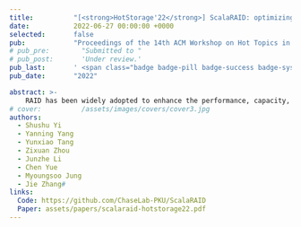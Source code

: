 ```yaml
---
title:          "[<strong>HotStorage'22</strong>] ScalaRAID: optimizing linux software RAID system for next-generation storage"
date:           2022-06-27 00:00:00 +0000
selected:       false
pub:            "Proceedings of the 14th ACM Workshop on Hot Topics in Storage and File Systems (HotStorage'22)"
# pub_pre:        "Submitted to "
# pub_post:       'Under review.'
pub_last:       ' <span class="badge badge-pill badge-success badge-system">System</span><span class="badge badge-pill badge-conference">Conference</span>'
pub_date:       "2022"

abstract: >-
    RAID has been widely adopted to enhance the performance, capacity, and reliability of the existing storage systems. However, we observe that the Linux software RAID (mdraid) suffers from its poor implementation of the lock mechanism. To address this, we propose ScalaRAID, which refines the role domain of locks and designs a new data structure to prevent different threads from preempting the RAID resources. By doing so, ScalaRAID can maximize the thread-level parallelism and reduce the time consumption of I/O request handling. Our evaluation results reveal that ScalaRAID can improve throughput by 89.4% while decreasing 99.99th percentile latency by 85.4% compared to mdraid.
# cover:          /assets/images/covers/cover3.jpg
authors:
  - Shushu Yi
  - Yanning Yang
  - Yunxiao Tang
  - Zixuan Zhou
  - Junzhe Li
  - Chen Yue
  - Myoungsoo Jung
  - Jie Zhang#
links:
  Code: https://github.com/ChaseLab-PKU/ScalaRAID
  Paper: assets/papers/scalaraid-hotstorage22.pdf
---
```

